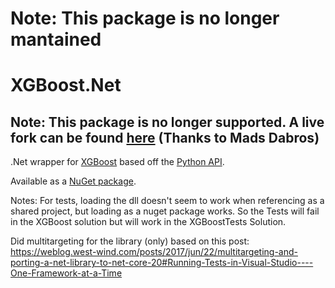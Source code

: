 # Note: This package is no longer mantained

# XGBoost.Net

## Note: This package is no longer supported.  A live fork can be found [here](https://github.com/mdabros/XGBoostSharp) (Thanks to Mads Dabros)

.Net wrapper for [XGBoost](https://github.com/dmlc/xgboost) based off the [Python API](https://xgboost.readthedocs.io/en/latest/python/index.html).

Available as a [NuGet package](https://www.nuget.org/packages/PicNet.XGBoost/).

Notes: For tests, loading the dll doesn't seem to work when referencing as a shared project, but loading as a nuget package works. So the Tests will fail in the XGBoost solution but will work in the XGBoostTests Solution.

Did multitargeting for the library (only) based on this post:
https://weblog.west-wind.com/posts/2017/jun/22/multitargeting-and-porting-a-net-library-to-net-core-20#Running-Tests-in-Visual-Studio----One-Framework-at-a-Time
